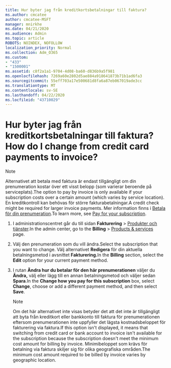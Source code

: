 ```yaml
---
title: Hur byter jag från kreditkortsbetalningar till faktura?
ms.author: cmcatee
author: cmcatee-MSFT
manager: mnirkhe
ms.date: 04/21/2020
ms.audience: Admin
ms.topic: article
ROBOTS: NOINDEX, NOFOLLOW
localization_priority: Normal
ms.collection: Adm_O365
ms.custom:
- "433"
- "1500001"
ms.assetid: c8f2a1a1-9704-4d08-ba60-d836b9a5f981
ms.openlocfilehash: 7269a60e2802d5ae884a918641873b71b1ad6fa3
ms.sourcegitcommit: 55eff703a17e500681d8fa6a87eb067019ade3cc
ms.translationtype: MT
ms.contentlocale: sv-SE
ms.lasthandoff: 04/22/2020
ms.locfileid: "43710029"
---
```

# <a name="how-do-i-change-from-credit-card-payments-to-invoice"></a><span data-ttu-id="58c98-102">Hur byter jag från kreditkortsbetalningar till faktura?</span><span class="sxs-lookup"><span data-stu-id="58c98-102">How do I change from credit card payments to invoice?</span></span>

> [!NOTE]
> <span data-ttu-id="58c98-103">Alternativet att betala med faktura är endast tillgängligt om din prenumeration kostar över ett visst belopp (som varierar beroende på serviceplats).</span><span class="sxs-lookup"><span data-stu-id="58c98-103">The option to pay by invoice is only available if your subscription costs over a certain amount (which varies by service location).</span></span> <span data-ttu-id="58c98-104">En kreditkontroll kan behövas för större fakturabetalningar.</span><span class="sxs-lookup"><span data-stu-id="58c98-104">A credit check might be required for larger invoice payments.</span></span> <span data-ttu-id="58c98-105">Mer information finns i [Betala för din prenumeration](https://docs.microsoft.com/office365/admin/subscriptions-and-billing/pay-for-your-subscription).</span><span class="sxs-lookup"><span data-stu-id="58c98-105">To learn more, see [Pay for your subscription](https://docs.microsoft.com/office365/admin/subscriptions-and-billing/pay-for-your-subscription).</span></span>
  
1. <span data-ttu-id="58c98-106">I administrationscentret går du till sidan **Fakturering** \> [Produkter och tjänster](https://go.microsoft.com/fwlink/p/?linkid=842054).</span><span class="sxs-lookup"><span data-stu-id="58c98-106">In the admin center, go to the **Billing** \> [Products & services](https://go.microsoft.com/fwlink/p/?linkid=842054) page.</span></span>

2. <span data-ttu-id="58c98-107">Välj den prenumeration som du vill ändra.</span><span class="sxs-lookup"><span data-stu-id="58c98-107">Select the subscription that you want to change.</span></span> <span data-ttu-id="58c98-108">Välj alternativet **Redigera** för din aktuella betalningsmetod i avsnittet **Fakturering.**</span><span class="sxs-lookup"><span data-stu-id="58c98-108">In the **Billing** section, select the **Edit** option for your current payment method.</span></span>

3. <span data-ttu-id="58c98-109">I rutan **Ändra hur du betalar för den här prenumerationen** väljer du **Ändra,** välj eller lägg till en annan betalningsmetod och väljer sedan **Spara**.</span><span class="sxs-lookup"><span data-stu-id="58c98-109">In the **Change how you pay for this subscription** box, select **Change**, choose or add a different payment method, and then select **Save**.</span></span>

   > [!NOTE]
   > <span data-ttu-id="58c98-110">Om det här alternativet inte visas betyder det att det inte är tillgängligt att byta från kreditkort eller bankkonto till faktura för prenumerationen eftersom prenumerationen inte uppfyller det lägsta kostnadsbeloppet för fakturering via faktura.</span><span class="sxs-lookup"><span data-stu-id="58c98-110">If this option isn't displayed, it means that switching from credit card or bank account to invoice isn't available for the subscription because the subscription doesn't meet the minimum cost amount for billing by invoice.</span></span> <span data-ttu-id="58c98-111">Minimibeloppet som krävs för betalning via faktura skiljer sig för olika geografiska områden.</span><span class="sxs-lookup"><span data-stu-id="58c98-111">The minimum cost amount required to be billed by invoice varies by geographic location.</span></span>
  
